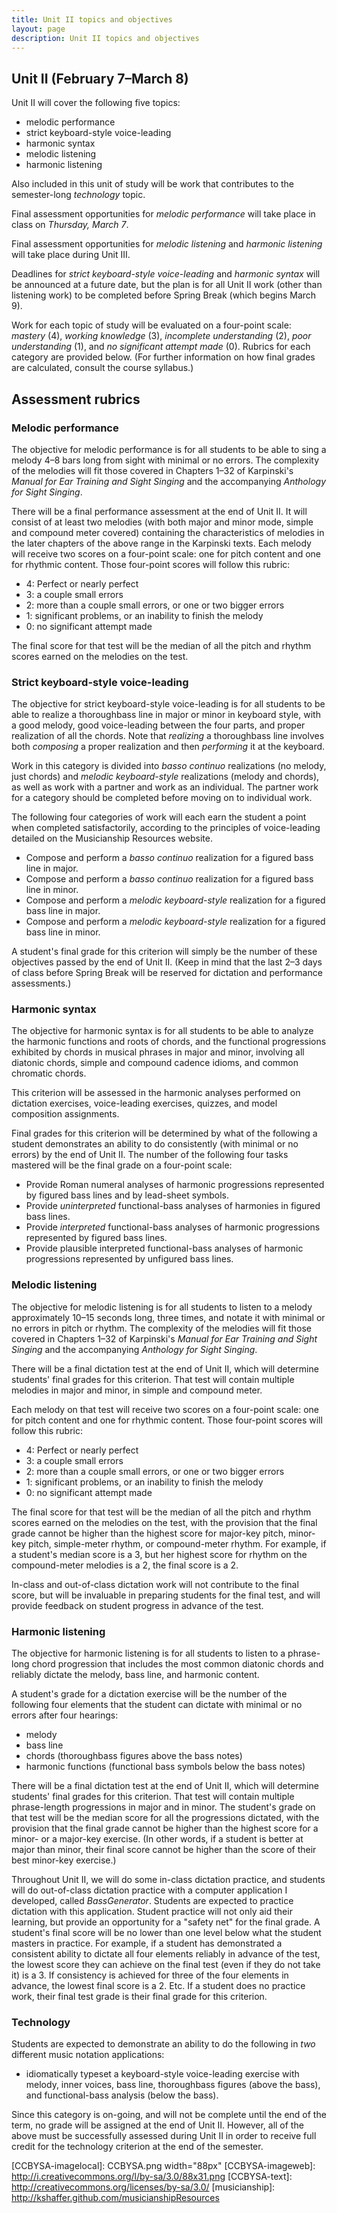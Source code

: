 ```yaml
---
title: Unit II topics and objectives
layout: page
description: Unit II topics and objectives
---
```



## Unit II (February 7–March 8) ##

Unit II will cover the following five topics:

- melodic performance  
- strict keyboard-style voice-leading  
- harmonic syntax  
- melodic listening  
- harmonic listening  

Also included in this unit of study will be work that contributes to the semester-long *technology* topic.

Final assessment opportunities for *melodic performance* will take place in class on *Thursday, March 7*.

Final assessment opportunities for *melodic listening* and *harmonic listening* will take place during Unit III.

Deadlines for *strict keyboard-style voice-leading* and *harmonic syntax* will be announced at a future date, but the plan is for all Unit II work (other than listening work) to be completed before Spring Break (which begins March 9).

Work for each topic of study will be evaluated on a four-point scale: *mastery* (4), *working knowledge* (3), *incomplete understanding* (2), *poor understanding* (1), and *no significant attempt made* (0). Rubrics for each category are provided below. (For further information on how final grades are calculated, consult the course syllabus.)


## Assessment rubrics ##

### Melodic performance ###

The objective for melodic performance is for all students to be able to sing a melody 4–8 bars long from sight with minimal or no errors. The complexity of the melodies will fit those covered in Chapters 1–32 of Karpinski's *Manual for Ear Training and Sight Singing* and the accompanying *Anthology for Sight Singing*.

There will be a final performance assessment at the end of Unit II. It will consist of at least two melodies (with both major and minor mode, simple and compound meter covered) containing the characteristics of melodies in the later chapters of the above range in the Karpinski texts. Each melody will receive two scores on a four-point scale: one for pitch content and one for rhythmic content. Those four-point scores will follow this rubric:

- 4: Perfect or nearly perfect  
- 3: a couple small errors  
- 2: more than a couple small errors, or one or two bigger errors  
- 1: significant problems, or an inability to finish the melody  
- 0: no significant attempt made

The final score for that test will be the median of all the pitch and rhythm scores earned on the melodies on the test.


### Strict keyboard-style voice-leading ###

The objective for strict keyboard-style voice-leading is for all students to be able to realize a thoroughbass line in major or minor in keyboard style, with a good melody, good voice-leading between the four parts, and proper realization of all the chords. Note that *realizing* a thoroughbass line involves both *composing* a proper realization and then *performing* it at the keyboard.

Work in this category is divided into *basso continuo* realizations (no melody, just chords) and *melodic keyboard-style* realizations (melody and chords), as well as work with a partner and work as an individual. The partner work for a category should be completed before moving on to individual work.

The following four categories of work will each earn the student a point when completed satisfactorily, according to the principles of voice-leading detailed on the Musicianship Resources website.

- Compose and perform a *basso continuo* realization for a figured bass line in major.  
- Compose and perform a *basso continuo* realization for a figured bass line in minor.  
- Compose and perform a *melodic keyboard-style* realization for a figured bass line in major.  
- Compose and perform a *melodic keyboard-style* realization for a figured bass line in minor.  

A student's final grade for this criterion will simply be the number of these objectives passed by the end of Unit II. (Keep in mind that the last 2–3 days of class before Spring Break will be reserved for dictation and performance assessments.)


### Harmonic syntax ###

The objective for harmonic syntax is for all students to be able to analyze the harmonic functions and roots of chords, and the functional progressions exhibited by chords in musical phrases in major and minor, involving all diatonic chords, simple and compound cadence idioms, and common chromatic chords.

This criterion will be assessed in the harmonic analyses performed on dictation exercises, voice-leading exercises, quizzes, and model composition assignments.

Final grades for this criterion will be determined by what of the following a student demonstrates an ability to do consistently (with minimal or no errors) by the end of Unit II. The number of the following four tasks mastered will be the final grade on a four-point scale:

- Provide Roman numeral analyses of harmonic progressions represented by figured bass lines and by lead-sheet symbols.  
- Provide *uninterpreted* functional-bass analyses of harmonies in figured bass lines.  
- Provide *interpreted* functional-bass analyses of harmonic progressions represented by figured bass lines.  
- Provide plausible interpreted functional-bass analyses of harmonic progressions represented by unfigured bass lines.  


### Melodic listening ###

The objective for melodic listening is for all students to listen to a melody approximately 10–15 seconds long, three times, and notate it with minimal or no errors in pitch or rhythm. The complexity of the melodies will fit those covered in Chapters 1–32 of Karpinski's *Manual for Ear Training and Sight Singing* and the accompanying *Anthology for Sight Singing*.

There will be a final dictation test at the end of Unit II, which will determine students' final grades for this criterion. That test will contain multiple melodies in major and minor, in simple and compound meter. 

Each melody on that test will receive two scores on a four-point scale: one for pitch content and one for rhythmic content. Those four-point scores will follow this rubric:

- 4: Perfect or nearly perfect  
- 3: a couple small errors  
- 2: more than a couple small errors, or one or two bigger errors  
- 1: significant problems, or an inability to finish the melody  
- 0: no significant attempt made

The final score for that test will be the median of all the pitch and rhythm scores earned on the melodies on the test, with the provision that the final grade cannot be higher than the highest score for major-key pitch, minor-key pitch, simple-meter rhythm, or compound-meter rhythm. For example, if a student's median score is a 3, but her highest score for rhythm on the compound-meter melodies is a 2, the final score is a 2.

In-class and out-of-class dictation work will not contribute to the final score, but will be invaluable in preparing students for the final test, and will provide feedback on student progress in advance of the test.


### Harmonic listening ###

The objective for harmonic listening is for all students to listen to a phrase-long chord progression that includes the most common diatonic chords and reliably dictate the melody, bass line, and harmonic content.

A student's grade for a dictation exercise will be the number of the following four elements that the student can dictate with minimal or no errors after four hearings:

- melody  
- bass line  
- chords (thoroughbass figures above the bass notes)  
- harmonic functions (functional bass symbols below the bass notes)

There will be a final dictation test at the end of Unit II, which will determine students' final grades for this criterion. That test will contain multiple phrase-length progressions in major and in minor. The student's grade on that test will be the median score for all the progressions dictated, with the provision that the final grade cannot be higher than the highest score for a minor- or a major-key exercise. (In other words, if a student is better at major than minor, their final score cannot be higher than the score of their best minor-key exercise.)

Throughout Unit II, we will do some in-class dictation practice, and students will do out-of-class dictation practice with a computer application I developed, called *BassGenerator*. Students are expected to practice dictation with this application. Student practice will not only aid their learning, but provide an opportunity for a "safety net" for the final grade. A student's final score will be no lower than one level below what the student masters in practice. For example, if a student has demonstrated a consistent ability to dictate all four elements reliably in advance of the test, the lowest score they can achieve on the final test (even if they do not take it) is a 3. If consistency is achieved for three of the four elements in advance, the lowest final score is a 2. Etc. If a student does no practice work, their final test grade is their final grade for this criterion.


### Technology ###

Students are expected to demonstrate an ability to do the following in *two* different music notation applications:

- idiomatically typeset a keyboard-style voice-leading exercise with melody, inner voices, bass line, thoroughbass figures (above the bass), and functional-bass analysis (below the bass). 

Since this category is on-going, and will not be complete until the end of the term, no grade will be assigned at the end of Unit II. However, all of the above must be successfully assessed during Unit II in order to receive full credit for the technology criterion at the end of the semester.


[LC]: http://learningcatalytics.com
[CCBYSA-imagelocal]: CCBYSA.png width="88px"
[CCBYSA-imageweb]: http://i.creativecommons.org/l/by-sa/3.0/88x31.png
[CCBYSA-text]: http://creativecommons.org/licenses/by-sa/3.0/
[musicianship]: http://kshaffer.github.com/musicianshipResources